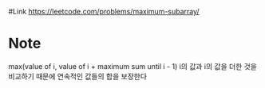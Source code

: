 #Link
https://leetcode.com/problems/maximum-subarray/

# Note
max(value of i, value of i + maximum sum until i - 1)
i의 값과 i의 값을 더한 것을 비교하기 때문에 연속적인 값들의 합을 보장한다